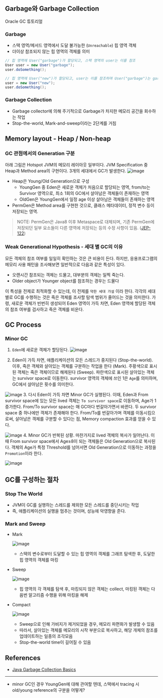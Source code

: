 Garbage와 Garbage Collection
---------------------------
Oracle GC 튜토리얼

### Garbage

* 스택 영역/메서드 영역에서 도달 불가능한 (`Unreachable`) 힙 영역 객체
* 더이상 참조되지 않는 힙 영역의 객체를 의미

```java
// 힙 영역에 User("garbage")가 할당되고, 스택 영역의 user는 이를 참조
User user = new User("garbage"); 
user.doSomething();

// 힙 영역에 User("new")가 할당되고, user는 이를 참조하며 User("garbage")는 garbage가 됨
user = new User("new"); 
user.doSomething();
```

### Garbage Collection

* Garbage collector에 의해 주기적으로 Garbage가 차지한 메모리 공간을 회수하는 작업
* Stop-the-world, Mark-and-sweep이라는 2단계를 거침

Memory layout - Heap / Non-heap
-------------------------------

### GC 관점에서의 Generation 구분

아래 그림은 Hotspot JVM의 메모리 레이아웃 일부이다. JVM Specification 중 Heap과 Method area의 구현이다. 3개의 세대에서 GC가 발생한다.
![image](/img/three-generation-in-javamem.png) 

* Heap은 Young/Old Generation으로 구성 
  * YoungGen 중 Eden은 새로운 객체가 처음으로 할당되는 영역, from/to는 Survivor 영역으로, 최소 1회의 GC에서 살아남은 객체들이 존재하는 영역
  * OldGen은 YoungGen에서 일정 age 이상 살아남은 객체들이 존재하는 영역
* PermGen은 Method area를 구현한 것으로, 클래스 메타데이터, 정적 변수 등이 저장되는 영역.

> NOTE: PermGen은 Java8 이후 Metaspace로 대체되며, 기존 PermGen에 저장되던 일부 요소들이 다른 영역에 저장되는 등의 수정 사항이 있음. ([JEP-122](https://openjdk.org/jeps/122))

### Weak Generational Hypothesis - 세대 별 GC의 이유

모든 객체의 참조 여부를 일일히 확인하는 것은 큰 비용이 든다. 하지만, 응용프로그램의 메모리 사용 패턴을 조사해보면 일반적으로 다음과 같은 특성이 있다.

* 오랜시간 참조되는 객체는 드물고, 대부분의 객체는 일찍 죽는다.
* Older object가 Younger object를 참조하는 경우는 드물다

이 특성을 전제로 최적화할 수 있는데, 이 전제를 `약한 세대 가설` 이라 한다. 각각의 세대 별로 GC를 수행하는 것은 죽은 객체를 조사할 탐색 범위가 줄어드는 것을 의미한다. 가령, 새로운 객체가 빈번히 생성되어 Eden 영역이 가득 차면, Eden 영역에 할당된 객체의 참조 여부를 검사하고 죽은 객체를 비운다.

GC Process
----------

### Minor GC

1. `Eden`에 새로운 객체가 할당된다.
  ![image](/img/gc-1.png) 

2. Eden이 가득 차면, 애플리케이션의 모든 스레드가 중지된다 (Stop-the-world). 이후, 죽은 객체와 살아있는 객체를 구분하는 작업을 한다 (Mark). 주황색으로 표시된 객체는 죽은 객체이므로 해제된다 (Sweep). 파란색으로 표시된 살아있는 객체는 survivor space로 이동한다. survivor 영역의 객체에 쓰인 1은 `Age`를 의미하며, GC에서 살아남은 횟수를 의미한다.

  ![image](/img/gc-2.png) 
3. 다시 Eden이 가득 차면 Minor GC가 실행된다. 이때, Eden과 From survivor space에 있는 모든 lived 객체는 `To survivor space`로 이동하며, Age가 1 증가한다. From/To survivor space는 매 GC마다 번갈아가면서 바뀐다. 두 survivor space 중 하나에만 객체가 존재해야 한다. From/To를 번갈아가며 객체를 이동시킴으로써, 살아남은 객체를 구분할 수 있다는 점, Memory compaction 효과를 얻을 수 있다.

  ![image](/img/gc-3.png) 
4. Minor GC가 반복된 상황. 마찬가지로 lived 객체의 복사가 일어난다. 이때 From survivor space에서 Age≥8이 되는 객체들은 Old Generation으로 복사된다. 객체의 Age가 특정 Threshold를 넘어서면 Old Generation으로 이동하는 과정을 `Promotion`이라 한다.

  ![image](/img/gc-4.png) 

GC를 구성하는 절차
-----------

### Stop The World

* JVM이 GC를 실행하는 스레드를 제외한 모든 스레드를 중단시키는 작업
* 즉, 애플리케이션의 실행을 멈추는 것이며, 성능에 악영향을 준다.

### Mark and Sweep

* Mark

  ![image](/img/mark.png) 

  * 스택의 변수로부터 도달할 수 있는 힙 영역의 객체를 그래프 탐색한 후, 도달한 힙 영역의 객체를 마킹
* Sweep

  ![image](/img/sweep.png) 

  * 힙 영역의 각 객체를 탐색 후, 마킹되지 않은 객체는 collect, 마킹된 객체는 다음번 알고리즘 수행을 위해 마킹을 해제
* Compact

  ![image](/img/compact.png) 

  * Sweep으로 인해 가비지가 제거되었을 경우, 메모리 파편화가 발생할 수 있음
  * 따라서, 살아있는 객체를 메모리의 시작 부분으로 복사하고, 해당 개체의 참조를 업데이트하는 일종의 조각모음
  * Stop-the-world time이 길어질 수 있음

## References
- [Java Garbage Collection Basics](https://www.oracle.com/webfolder/technetwork/tutorials/obe/java/gc01/index.html)


---

* minor GC인 경우 YoungGen에 대해 관여할 텐데, 스택에서 tracing 시 old/young reference의 구분을 어떻게?